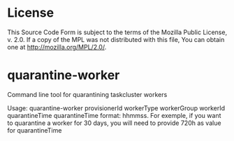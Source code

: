 License
=======

This Source Code Form is subject to the terms of the Mozilla Public License, v.
2.0. If a copy of the MPL was not distributed with this file, You can obtain
one at http://mozilla.org/MPL/2.0/.

# quarantine-worker
Command line tool for quarantining taskcluster workers

Usage: quarantine-worker provisionerId workerType workerGroup workerId quarantineTime
quarantineTime format: hhmmss. For exemple, if you want to quarantine a worker for 30 days, you will need to provide 720h as value for quarantineTime
